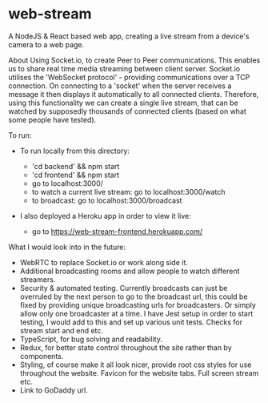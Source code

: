 # web-stream
A NodeJS &amp; React based web app, creating a live stream from a device's camera to a web page.

About
Using Socket.io, to create Peer to Peer communications. This enables us to share real time media streaming between client server.
Socket.io utilises the 'WebSocket protocol' - providing communications over a TCP connection.
On connecting to a 'socket' when the server receives a message it then displays it automatically to all connected clients. Therefore, using this functionality we can create a single live stream, that can be watched by supposedly thousands of connected clients (based on what some people have tested).

To run:
 - To run locally from this directory:
    - 'cd backend' && npm start
    - 'cd frontend' && npm start
    - go to localhost:3000/
    - to watch a current live stream: go to localhost:3000/watch
    - to broadcast: go to localhost:3000/broadcast

- I also deployed a Heroku app in order to view it live:
    - go to https://web-stream-frontend.herokuapp.com/

What I would look into in the future:
- WebRTC to replace Socket.io or work along side it.
- Additional broadcasting rooms and allow people to watch different streamers.
- Security & automated testing. Currently broadcasts can just be overruled by the next person to go to the broadcast url, this could be fixed by providing unique broadcasting urls for broadcasters. Or simply allow only one broadcaster at a time. I have Jest setup in order to start testing, I would add to this and set up various unit tests. Checks for stream start and end etc.
- TypeScript, for bug solving and readability.
- Redux, for better state control throughout the site rather than by components.
- Styling, of course make it all look nicer, provide root css styles for use throughout the website. Favicon for the website tabs. Full screen stream etc.
- Link to GoDaddy url.

